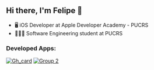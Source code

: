 ## Hi there, I'm Felipe 👋

- 🖥 iOS Developer at Apple Developer Academy - PUCRS
- 👨🏻‍🎓 Software Engineering student at PUCRS
### Developed Apps:
[![Gh_card](https://user-images.githubusercontent.com/69091399/129499863-63c3934c-025a-403f-ad75-65bb2a94cba5.png)](https://apps.apple.com/br/app/goalsetter/id1575428267) [![Group 2](https://user-images.githubusercontent.com/69091399/130288010-18793262-c906-4537-9c02-6e167c97da97.png)](https://apps.apple.com/us/app/connect-card/id1581154695?itsct=apps_box_link&itscg=30200)
